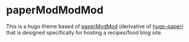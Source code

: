 # paperModModMod

This is a hugo theme based of [paperModMod](https://github.com/adityatelange/hugo-PaperMod) (derivative of [hugo-paper](https://github.com/nanxiaobei/hugo-paper)) that is designed specifically for hosting a recipes/food blog site.
